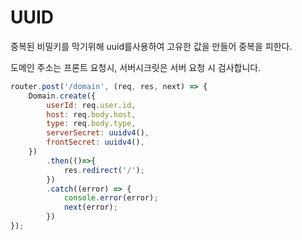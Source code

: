 # UUID
중복된 비밀키를 막기위해 uuid를사용하여 고유한 값을 만들어 중복을 피한다.

도메인 주소는 프론트 요청시, 서버시크릿은 서버 요청 시 검사합니다.
```javascript
router.post('/domain', (req, res, next) => {
    Domain.create({
        userId: req.user.id,
        host: req.body.host,
        type: req.body.type,
        serverSecret: uuidv4(),
        frontSecret: uuidv4(),
    })
        .then(()=>{
            res.redirect('/');
        })
        .catch((error) => {
            console.error(error);
            next(error);
        })
});
```